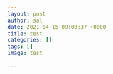 ```yaml
---
layout: post
author: sal
date: 2021-04-15 09:00:37 +0800
title: test
categories: []
tags: []
image: test

---
```

